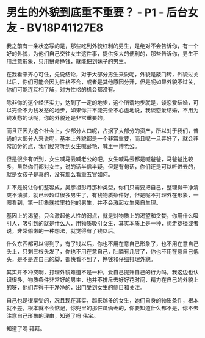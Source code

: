 # 男生的外貌到底重不重要？ - P1 - 后台女友 - BV18P41127E8

我之前有一条状态写的是，那些吃到外貌红利的男生，是绝对不会告诉你，有一个好的外貌，为他们自己交往女生这件事，提供多大的便利的，那些告诉你，男生不用注意形象，只用拼命挣钱，就能把到妹子的男生。

在我看来齐心可住，先说结论，对于大部分男生来说呢，外貌是敲门砖，外貌过关以后，你们可能会因为性格不合，或者是其他原因分开，但是呢如果外貌不过关，你们可能连互相了解，对方性格的机会都没有。

除非你的这个经济实力，达到了一定的地步，这个所谓地步就是，谈恋爱结婚，可以完全不为钱发愁的地步，如果你并不能完全不心虚地说，我谈恋爱结婚，不用为钱发愁的话呢，你的外貌还是非常重要的。

而且正因为这个社会上，少部分人口呢，占据了大部分的资产，所以对于我们，普通的大部分人来说呢，基本上外貌都是一个非常重要，而且呢一旦弄好了，就会非常加分的点，我们经常听到女生喊彭艳，喊王一博老公。

但是很少有听到，女生喊马云喊老公的吧，女生喊马云都是喊爸爸，马爸爸比较多，虽然你们都对女生，说的话半信半疑，但是有句话，你们还是可以听进去的，就是女孩子是真的，没有那么看重五官如何。

并不是说让你们整容成，吴彦祖彭月那种类型，你们只需要把自己，整理得干净清爽不油腻，就已经超过很多男生了，有钱物质条件好，但是呢不打理外在形象，一眼看到，第一印象就拉里拉他的男生，并不会激起女生来自生理。

基因上的渴望，只会激起他人性的弱点，就是对物质上的渴望和贪婪，你用什么吸引人，吸引到的就是什么人，用物质吸引女生，其实本质上是一种，想走捷径或者说，非常偷懒的一种想法，就觉得有了钱以后。

什么东西都可以得到了，有了钱以后，你也不用在意自己形象了，也不用在意自己头上，只剩三根头发了，你也不用在意自己，肚腩有几层了，你也不用在意自己低头，是不是连自己的脚，都快看不到了，挣钱和仔细打理外貌。

其实并不冲突啊，打理外貌难道不是一种，爱自己提升自己的行为吗，我这边也认识很多，物质条件非常好的男生，也并不排斥去好好花时间，精力在自己的外貌上的呀，他们弄得干干净净的，出门受到女生的侧目和关注。

自己也是很享受的，况且现在其实，越来越多的女生，她们自身的物质条件，根本就不差，根本就不会惦记，你兜里的那仨瓜俩枣的，你要知道什么都不是，你不去注意自己形象的理由，知道了吗 伟宝。

知道了嗎 拜拜。